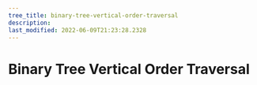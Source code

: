 ```yaml
---
tree_title: binary-tree-vertical-order-traversal
description: 
last_modified: 2022-06-09T21:23:28.2328
---
```


# Binary Tree Vertical Order Traversal

